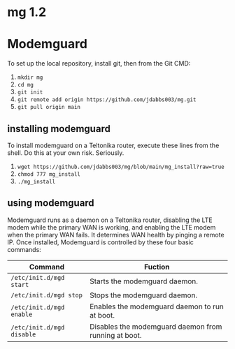 # mg 1.2
# Modemguard

To set up the local repository, install git, then from the Git CMD:
1. `mkdir mg`
1. `cd mg`
1. `git init`
1. `git remote add origin https://github.com/jdabbs003/mg.git`
1. `git pull origin main`

## installing modemguard

To install modemguard on a Teltonika router, execute these lines from the shell. Do this at your own risk. Seriously.
1. `wget https://github.com/jdabbs003/mg/blob/main/mg_install?raw=true`
1. `chmod 777 mg_install`
3. `./mg_install`

## using modemguard

Modemguard runs as a daemon on a Teltonika router, disabling the LTE modem while the primary WAN is
working, and enabling the LTE modem when the primary WAN fails. It determines WAN health by pinging
a remote IP. Once installed, Modemguard is controlled by these four basic commands:

Command | Fuction
------- | -------
`/etc/init.d/mgd start` | Starts the modemguard daemon.
`/etc/init.d/mgd stop` | Stops the modemguard daemon.
`/etc/init.d/mgd enable` | Enables the modemguard daemon to run at boot.
`/etc/init.d/mgd disable` | Disables the modemguard daemon from running at boot.
